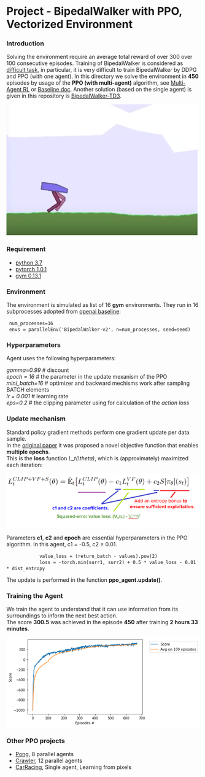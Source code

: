 # Project - BipedalWalker with PPO, Vectorized Environment


### Introduction

Solving the environment require an average total reward of over 300 over 100 consecutive episodes.
Training of BipedalWalker is considered as [difficult task](https://ctmakro.github.io/site/on_learning/rl/bipedal.html), in particular, it is very difficult to train BipedalWalker by DDPG and PPO (with one agent). In this directory we solve the environment 
in **450** episodes by usage of the __PPO (with multi-agent)__ algorithm, see [Multi-Agent RL](https://bair.berkeley.edu/blog/2018/12/12/rllib/) or [Baseline doc](https://stable-baselines.readthedocs.io/en/master/modules/ppo2.html#note). Another solution (based on the single agent) is given in this repository is
[BipedalWalker-TD3](https://github.com/Rafael1s/Deep-Reinforcement-Learning-Udacity/tree/master/BipedalWalker-TwinDelayed-DDPG%20(TD3)). 

![](images/bwalker.png)

### Requirement

* [python 3.7](https://www.python.org) 
* [pytorch 1.0.1](https://pytorch.org/)
* [gym 0.13.1](https://github.com/openai/gym)

### Environment

The environment is simulated as list of 16 **gym** environments. They run in 16     
subprocesses adopted from [openai baseline](https://github.com/openai/baselines):

     num_processes=16
     envs = parallelEnv('BipedalWalker-v2', n=num_processes, seed=seed)       
     
### Hyperparameters

Agent uses the following hyperparameters:

_gamma=0.99_ # discount    
_epoch = 16_ # the parameter in the update mexanism of the PPO   
_mini_batch=16_ # optimizer and backward mechisms work after sampling BATCH elements   
_lr = 0.001_ # learning rate    
_eps=0.2_ # the clipping parameter using for calculation of the _action loss_   

### Update mechanism

Standard policy gradient methods perform one gradient update per data sample.     
In the [original paper](https://arxiv.org/abs/1707.06347) it was proposed a novel objective function that enables **multiple epochs**.   
This is  the **loss** function _L\_t(\\theta)_, which is (approximately) maximized each iteration:    

![](images/objective_function_07.png)

Parameters **c1**, **c2** and **epoch** are essential hyperparameters in the PPO algorithm.
In this agent, c1 = -0.5,   c2 = 0.01. 

                value_loss = (return_batch - values).pow(2)
                loss = -torch.min(surr1, surr2) + 0.5 * value_loss - 0.01 * dist_entropy 

The update is performed in the function **ppo_agent.update()**.

### Training the Agent

We train the agent to understand that it can use information from its surroundings to inform the next best action.     
The score **300.5** was achieved in the episode **450** after training **2 hours 33 minutes**.     

![](images/plot_16agents.png)

### Other PPO projects  
  * [Pong](../Pong-Policy-Gradient-PPO), 8 parallel agents
  * [Crawler](../Project-2_Continuous-Control-Crawler-PPO), 12 parallel agents
  * [CarRacing](../CarRacing-From-Pixels-PPO),  Single agent, Learning from pixels
     

